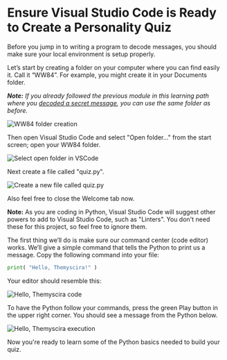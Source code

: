# Ensure Visual Studio Code is Ready to Create a Personality Quiz

Before you jump in to writing a program to decode messages, you should make sure your local environment is setup properly.

Let’s start by creating a folder on your computer where you can find easily it. Call it “WW84”. For example, you might create it in your Documents folder.

_**Note:** If you already followed the previous module in this learning path where you [decoded a secret message](), you can use the same folder as before._

![WW84 folder creation]()

Then open Visual Studio Code and select "Open folder..." from the start screen; open your WW84 folder.

![Select open folder in VSCode]()

Next create a file called "quiz.py".

![Create a new file called quiz.py]()

Also feel free to close the Welcome tab now.

**Note:** As you are coding in Python, Visual Studio Code will suggest other powers to add to Visual Studio Code, such as "Linters". You don't need these for this project, so feel free to ignore them.


The first thing we’ll do is make sure our command center (code editor) works. We’ll give a simple command that tells the Python to print us a message. Copy the following command into your file:

```python
print( "Hello, Themyscira!" )
```

Your editor should resemble this:

![Hello, Themyscira code]()

To have the Python follow your commands, press the green Play button in the upper right corner. You should see a message from the Python below.

![Hello, Themyscira execution]()

Now you're ready to learn some of the Python basics needed to build your quiz.